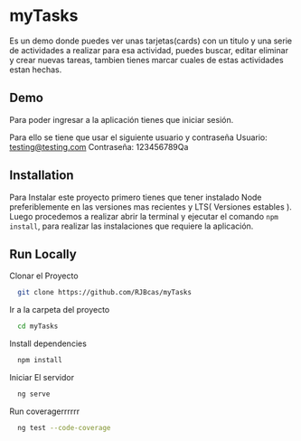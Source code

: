 # myTasks

Es un demo donde puedes ver unas tarjetas(cards) con un titulo y una serie de actividades
a realizar para esa actividad, puedes buscar, editar eliminar y crear nuevas tareas, tambien
tienes marcar cuales de estas actividades estan hechas.



## Demo

Para poder ingresar a la aplicación tienes que iniciar sesión. 

Para ello se tiene que usar el siguiente usuario y contraseña
Usuario: testing@testing.com
Contraseña: 123456789Qa


## Installation
Para Instalar este proyecto primero tienes que tener instalado Node preferiblemente
 en las versiones mas recientes y LTS( Versiones estables ).
 Luego procedemos a realizar abrir la terminal y ejecutar el comando ```npm install```, para
 realizar las instalaciones que requiere la aplicación.


## Run Locally

Clonar el Proyecto

```bash
  git clone https://github.com/RJBcas/myTasks
```

Ir a la carpeta del proyecto

```bash
  cd myTasks
```

Install dependencies

```bash
  npm install
```

Iniciar El servidor

```bash
  ng serve 
```

Run coveragerrrrrr

```bash
  ng test --code-coverage
```
